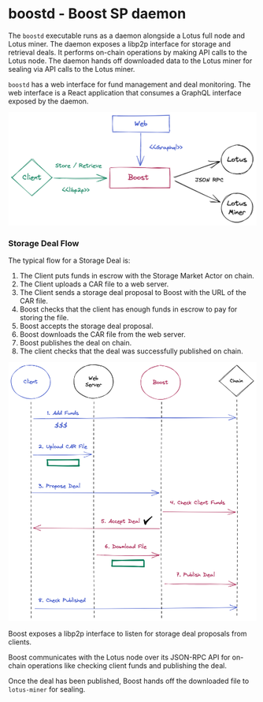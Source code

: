 # boostd - Boost SP daemon

The `boostd` executable runs as a daemon alongside a Lotus full node and Lotus miner. The daemon exposes a libp2p interface for storage and retrieval deals. It performs on-chain operations by making API calls to the Lotus node. The daemon hands off downloaded data to the Lotus miner for sealing via API calls to the Lotus miner.

`boostd` has a web interface for fund management and deal monitoring. The web interface is a React application that consumes a GraphQL interface exposed by the daemon.

![](<../.gitbook/assets/Boost Interfaces.png>)

### Storage Deal Flow

The typical flow for a Storage Deal is:

1. The Client puts funds in escrow with the Storage Market Actor on chain.
2. The Client uploads a CAR file to a web server.
3. The Client sends a storage deal proposal to Boost with the URL of the CAR file.
4. Boost checks that the client has enough funds in escrow to pay for storing the file.
5. Boost accepts the storage deal proposal.
6. Boost downloads the CAR file from the web server.
7. Boost publishes the deal on chain.
8. The client checks that the deal was successfully published on chain.

![](<../.gitbook/assets/Boost Flow.png>)

Boost exposes a libp2p interface to listen for storage deal proposals from clients.

Boost communicates with the Lotus node over its JSON-RPC API for on-chain operations like checking client funds and publishing the deal.

Once the deal has been published, Boost hands off the downloaded file to `lotus-miner` for sealing.
